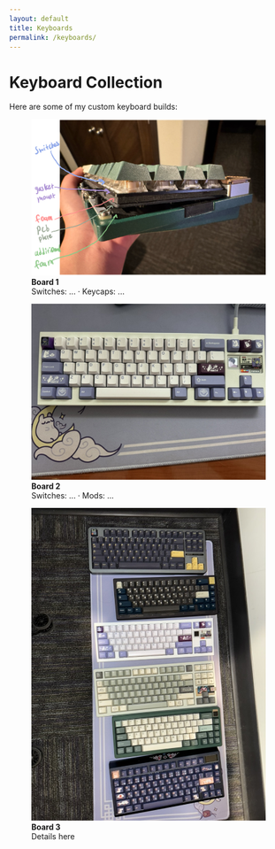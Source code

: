 ```yaml
---
layout: default
title: Keyboards
permalink: /keyboards/
---
```


# Keyboard Collection

Here are some of my custom keyboard builds:

<div class="gallery">
  <figure>
    <img src="/assets/img/7E0B4E4A-7255-49CF-8D4C-3E619A56C90E_1_201_a.jpeg" alt="Keyboard 1">
    <figcaption><strong>Board 1</strong><br/>Switches: ... · Keycaps: ...</figcaption>
  </figure>

  <figure>
    <img src="/assets/img/424BD3D8-00B2-4F79-B224-F3AEB715D12B_1_105_c.jpeg" alt="Keyboard 2">
    <figcaption><strong>Board 2</strong><br/>Switches: ... · Mods: ...</figcaption>
  </figure>

  <figure>
    <img src="/assets/img/6A220EB0-881A-466D-92A7-F469AE83592D_1_105_c.jpeg" alt="Keyboard 3">
    <figcaption><strong>Board 3</strong><br/>Details here</figcaption>
  </figure>
</div>
